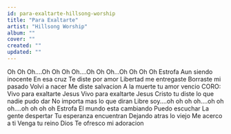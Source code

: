```yaml
---
id: para-exaltarte-hillsong-worship
title: "Para Exaltarte"
artist: "Hillsong Worship"
album: ""
cover: ""
created: ""
updated: ""
---
```


Oh Oh Oh....Oh Oh Oh Oh....Oh Oh Oh...Oh Oh Oh Oh
Estrofa
Aun siendo inocente
En esa cruz
Te diste por amor
Libertad me entregaste
Borraste mi pasado
Volvi a nacer
Me diste salvacion
A la muerte tu amor vencio
CORO:
Vivo para exaltarte Jesus
Vivo para exaltarte Jesus
Cristo tu diste lo que nadie pudo dar
No importa mas lo que diran
Libre soy....oh oh oh oh....oh oh oh....oh oh oh oh
Estrofa
El mundo esta cambiando
Puedo escuchar
La gente despertar
Tu esperanza encuentran
Dejando atras lo viejo
Me acerco a ti
Venga tu reino Dios
Te ofresco mi adoracion